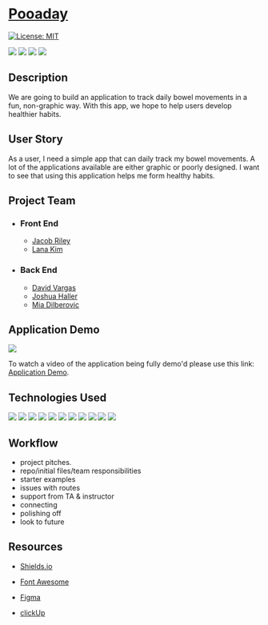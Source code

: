 # [Pooaday](https://pooaday.herokuapp.com/)

[![License: MIT](https://img.shields.io/badge/License-MIT-yellow.svg)](https://opensource.org/licenses/MIT)

<p>
    <img src="https://img.shields.io/github/repo-size/JJHPhoto/pooaday" />
    <img src="https://img.shields.io/github/languages/top/JJHPhoto/pooaday"  />
    <img src="https://img.shields.io/github/issues/JJHPhoto/pooaday" />
    <img src="https://img.shields.io/github/last-commit/JJHPhoto/pooaday" >
</p>

## Description

We are going to build an application to track daily bowel movements in a fun, non-graphic way. With this app, we hope to help users develop healthier habits.

## User Story

As a user, I need a simple app that can daily track my bowel movements. A lot of the applications available are either graphic or poorly designed. I want to see that using this application helps me form healthy habits.

## Project Team

- ### Front End

  - [Jacob Riley](https://github.com/Jr-source)
  - [Lana Kim](https://github.com/lk9988)

- ### Back End

  - [David Vargas](https://github.com/davidvargas95)
  - [Joshua Haller](https://github.com/JJHPhoto)
  - [Mia Dilberovic](https://github.com/Dilberovicka31)

## Application Demo

![](...)

To watch a video of the application being fully demo'd please use this link: [Application Demo](...).

## Technologies Used

<p>
  <img src="https://img.shields.io/badge/HTML-orange" />
  <img src="https://img.shields.io/badge/-handlebars-yellowgreen" />
  <img src="https://img.shields.io/badge/Javascript-yellow" />
  <img src="https://img.shields.io/badge/-css-success" />
  <img src="https://img.shields.io/badge/Passport-9cf" />
  <img src="https://img.shields.io/badge/Boostrap-informational" />
  <img src="https://img.shields.io/badge/-node.js-green" />
  <img src="https://img.shields.io/badge/-Sequelize-success" />
  <img src="https://img.shields.io/badge/-express-9cf" />
  <img src="https://img.shields.io/badge/lint-informational" />
  <img src="https://img.shields.io/badge/-bcryptjs-green" />

</p>

## Workflow

- project pitches.
- repo/initial files/team responsibilities
- starter examples
- issues with routes
- support from TA & instructor
- connecting
- polishing off
- look to future

## Resources

- [Shields.io](https://shields.io/)

- [Font Awesome](https://fontawesome.com/)

- [Figma](https://www.figma.com/)

- [clickUp](https://clickup.com/)
